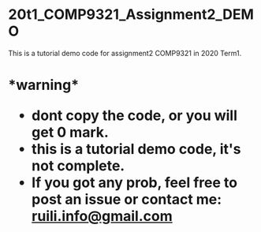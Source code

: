 # 20t1_COMP9321_Assignment2_DEMO
This is a tutorial demo code for assignment2 COMP9321 in 2020 Term1.


<h1>*warning*  

- dont copy the code, or you will get 0 mark.  
- this is a tutorial demo code, it's not complete.
- If you got any prob, feel free to post an issue or contact me: ruili.info@gmail.com

